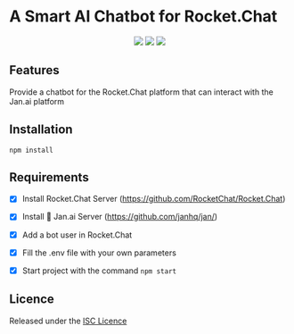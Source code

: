 # A Smart AI Chatbot for Rocket.Chat
<p align="center">
    <img src="https://img.shields.io/badge/version-1.0.0-blue">
    <img src="https://img.shields.io/badge/nodeJS-20.x-orange">
    <img src="https://img.shields.io/badge/license-ISC-green">
</p>

## Features

Provide a chatbot for the Rocket.Chat platform that can interact with the Jan.ai platform

## Installation

```npm install```

## Requirements
- [x] Install Rocket.Chat Server (https://github.com/RocketChat/Rocket.Chat)
- [x] Install 👋 Jan.ai Server (https://github.com/janhq/jan/)
- [x] Add a bot user in Rocket.Chat
- [x] Fill the .env file with your own parameters
- [x] Start project with the command 
```npm start```


## Licence

Released under the [ISC Licence](https://opensource.org/licenses/ISC)
